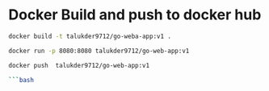 
# Docker Build and push to docker hub

```bash
docker build -t talukder9712/go-weba-app:v1 .

docker run -p 8080:8080 talukder9712/go-web-app:v1

docker push  talukder9712/go-web-app:v1

```bash



